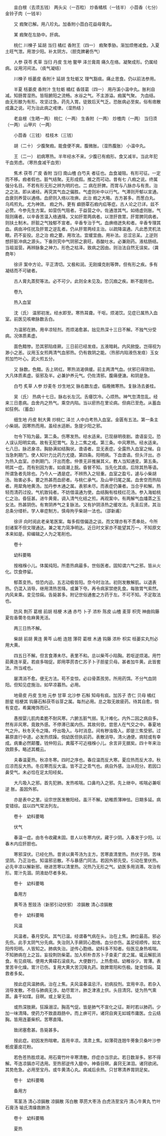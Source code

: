 <!-- { "loadSidebar": true } -->
　　韭白根（去须五钱） 两头尖（一百粒） 炒香橘核（一钱半） 小茴香（七分） 金铃子肉（一钱半）

　　又 瘕聚已解。用八珍丸。加香附小茴白花益母膏丸。

　　某 瘕聚在左胁中。肝病。

　　桃仁 川楝子 延胡 当归 橘红 香附王（四一） 瘕聚季胁。渐加烦倦减食。入夏土旺气泄。用泄少阳。补太阴方。（胆克脾暑伤气）

　　人参 茯苓 炙草 当归 丹皮 生地 鳖甲 泽兰膏周 痛久在络。凝聚成形。仍属经病。议用河间法。（痰气凝结）

　　川楝子 栝蒌皮 香附汁 延胡 生牡蛎又 理气豁痰。痛止思食。仍以前法参用。

　　半夏 栝蒌皮 香附汁 生牡蛎 橘红 香豉葛（四一） 用丹溪小温中丸。胀利自减。知肠胃湿热。皆阻腑阳之流畅。水谷之气。不主游溢。瘕属气聚。 为血结。由无形酿为有形。攻坚过急。药先入胃。徒致后天气乏。恐胀病必至矣。俗有痞散成蛊之说。可为治此病之戒律。（湿热结 ）

　　老韭根（生晒一两） 桃仁（一两） 生香附（一两） 炒楂肉（一两） 当归须（一两） 山甲片（一两）

　　小茴香（三钱） 桂枝木（三钱）

　　胡（二十） 少腹聚瘕。能食便不爽。腹微胀。（湿热腹胀） 小温中丸。

　　王（二一） 初病寒热。半年经水不来。少腹已有瘕形。食又减半。当此年犯干血劳虑。（寒热食减干血劳）

　　焦术 茯苓 广皮 香附 当归 南山楂 白芍夫 者征也。血食凝阻。有形可征。一定而不移。瘕者假也。脏气结聚。无形成假。推之而可动。昔有七 八瘕之说。终属强分名目。不若有形无形之辨为明的也。二 病在肝脾。而胃与八脉亦与有责。治之之法。即从诸经。再究其气血之偏胜。气虚则补中以行气。气滞则开郁以宣通。血衰则养营以通络。血瘀则入络以攻痹。此治 瘕之大略。古方甚多。而葱白丸。乌鸡煎丸。尤为神效。 瘕之外。更有 癖肠覃石瘕内疝等症。古人论之已详。兹不必赘。今参先生方案。如营伤气阻者。于益营之中。佐通泄其气。如络虚则胀。气阻则痛者。以辛香苦温入络通降。又如肝胃两病者。以泄肝救胃。肝胃脾同病者。则扶土制木。肝脏之气独郁不宣者。辛香专治于气。血痹络迸失和者。辛香专理其血。病由冲任扰及肝胃之逆乱者。仍从肝胃两经主治。以疏降温通。凡此悉灵机法眼。药不妄投。总之治 瘕之要。用攻法。宜缓宜曲。用补法。忌涩忌呆。上逆则想肝脏冲病之源头。下垂则究中气阴邪之衰旺。吞酸吐水。必兼刚药。液枯肠结。当祖滋营。再辨脉象之神力。形色之枯泽。致病之因由。则治法自然无误矣。（龚商年）

　　徐评 案中方论。平正清切。又极和润。无刚燥克削等弊。但有形之疾。多有凝结而不可破者。

　　古人膏丸蒸熨等法。必不可少。此则全未见及。恐沉痼之疾。断不能除也。

　　卷九

　　热入血室

　　沈（氏） 温邪初发。经水即至。寒热耳聋。干呕。烦渴饮。见症已属热入血室。前医见咳嗽脉数舌白。

　　为温邪在肺。用辛凉轻剂。而烦渴愈甚。拙见热深十三日不解。不独气分受病。况体质素虚。

　　面色黯惨。恐其邪陷痉厥。三日前已经发痉。五液暗耗。内风掀旋。岂得视为渺小之恙。议用玉女煎两清气血邪热。仍有救阴之能。（热邪内陷液伤发痉）玉女煎加竹叶心。武火煎五分。

　　又 脉数。色黯。舌上转红。寒热消渴俱缓。前主两清气血。伏邪已得效验。大凡体质素虚。驱邪及半。必兼护养元气。仍佐清邪。腹痛便溏。和阴是急。

　　白芍 炙草 人参 炒麦冬 炒生地又 脉右数左虚。临晚微寒热。复脉汤去姜桂。

　　吴（氏） 热病十七日。脉右长左沉。舌痿饮冷。心烦热。神气忽清忽乱。经来三日患病。血舍内之热气。乘空内陷。当以瘀热在里论病。但病已至危。从蓄血如狂例。（蓄血）

　　细生地 丹皮 制大黄 炒桃仁 泽兰 人中白考热入血室。金匮有五法。第一条主小柴胡。因寒热而用。虽经水适断。急提少阳之邪。

　　勿令下陷为最。第二条。伤寒发热。经水适来。已现昼明夜剧。谵语妄见。恐人误认阳明实病。故有无犯胃气。及上二焦之戒。第三条。中风寒热。经水适来。七八日。脉迟身凉。胸胁满如结胸状。谵语者。显无表症。全露热入血室之候。自当急刺期门。使人知针力比药力尤捷。第四条。阳明病。下血谵语。但头汗出。亦为热入血室。亦刺期门。汗出而愈。仲景无非推展其义。教人当知通变。第五条。明其一症。而有别因为害。如痰潮上脘。昏冒不知。当先化其痰。后除其热等语。所谓急者先除也。乃今人一遇是症。不辨热入之轻重。血室之盈亏。遽与小柴胡汤。贻害必多。要之热甚而血瘀者。与桃仁承气。及山甲归尾之属。血舍空而热陷者。用犀角地黄汤。加丹参木通之属。表邪未尽。而表症仍兼者。当合乎和解。热轻而清药过投。气机致钝者。不妨借温通为使。血结胸有桂枝红花汤。参入海蛤桃仁之治。昏狂甚。进牛黄膏。调入清气化结之煎。再观案中。有两解气血燔蒸之玉女法。热甚阴伤。有育阴养气之复脉法。又有护阴涤热之缓攻法。先圣后贤。其治总条分缕析。学人审症制方。慎毋拘乎柴胡一法也。（邵新甫）

　　徐评 向时阅此老亲笔医案。每多假借偏造之谈。而文理亦有不贯串处。今所刻诸案不但文理通达。兼之笔力简净明达。近日时文家亦不能望其万一。不知原文本来如是。抑编辑之人为之笔削也。

　　卷十

　　幼科要略

　　按襁褓小儿。体属纯阳。所患热病最多。世俗医者。固知谓六气之邪。皆从火化。饮食停留。

　　郁蒸变热。惊恐内迫。五志动极皆阳。奈今时治法。初则发散解肌。以退表热。仍混入消导。继用清热苦降。或兼下夺。再令病家禁绝乳食。每致胃气索然。内风来乘。变见惊痫。告毙甚多。附记世俗通套之方药于左。不可不知。不足取法也。

　　防风 荆芥 葛根 前胡 桔梗 木通 赤芍 卜子 浓朴 陈皮 山楂 麦芽 枳壳 神曲钩藤 夏佐香薷冬佐麻黄羌活。

　　两三日热不解。

　　柴胡 前胡 黄连 黄芩 山栀 连翘 薄荷 葛根 木通 钩藤 浓朴 枳实 栝蒌实丸剂必用大黄。

　　四五日不解。但言食滞未尽。表里不和。总以柴芩小陷胸。若呕逆烦渴。用竹茹黄连半夏。若痰多喘促。即用葶苈杏仁苏子卜子胆星贝母。甚者加牛黄。此皆套法。所当戒也。

　　屡清消不愈。便无方法。苟不变惊。必曰骨蒸孩劳。所用药饵。不分气血阴阳。但知见症施治。如早凉暮热。必用。

　　地骨皮 丹皮 生地 元参 甘草 北沙参 石斛 知母有痰。加苏子 杏仁 贝母 橘红 胆星 桔梗其 钩藤石斛茯苓谷芽之属。每剂必用。总之取无故疲药。待其自愈。倘有变症。希冀掩饰而已。

　　愚按婴儿肌肉柔脆不耐风寒。六腑五脏气弱。乳汁难化。内外二因之病自多。然有非风寒。竟致外感。不停滞已属内伤。其故何欤。尝思人在气交之中。春夏地气之升。秋冬天令之降。呼出吸入。与时消息。间有秽浊吸入。即是三焦受邪。过募原直行中道。必发热烦躁。倘幼医但执前药。表散消导。清火通便。病轻或有幸成。病重必然颠覆。钱仲阳云。粪履不可近襁褓小儿。余言非无据矣。四十年来治效颇多。略述其概云。

　　夫春温夏热。秋凉冬寒。四时之序也。春应温而反大寒。夏应热而反大凉。秋应凉而反大热。冬应寒而反大温。皆不正之乖气也。病自外感。治从阳分。若因口鼻受气。未必恰在足太阳经矣。

　　大凡吸入之邪。首先犯肺。发热咳喘。口鼻均入之邪。先上继中。咳喘必兼呕逆 胀。虽因外邪。

　　亦是表中之里。设宗世医发散阳经。虽汗不解。幼稚质薄神怯。日期多延。病变错综。兹以四气常法列左。

　　卷十　幼科要略

　　伏气

　　春温一症。由冬令收藏未固。昔人以冬寒内伏。藏于少阴。入春发于少阳。以春木内应肝胆也。

　　寒邪深伏。已经化热。昔贤以黄芩汤为主方。苦寒直清里热。热伏于阴。苦味坚阴。乃正治也。知温邪忌散。不与暴感门同法。若因外邪先受。引动在里伏热。必先辛凉以解新邪。继进苦寒以清里热。况热乃无形之气。幼医多用消滞。攻治有形。胃汁先涸。阴液劫尽者多矣。

　　卷十　幼科要略

　　备用方

　　黄芩汤 葱豉汤（新邪引动伏邪） 凉膈散 清心凉膈散

　　卷十　幼科要略

　　风温

　　风温者。春月受风。其气已温。经谓春气病在头。治在上焦。肺位最高。邪必先伤。此手太阴气分先病。失治则入手厥阴心胞络。血分亦伤。盖足经顺传。如太阳传阳明。人皆知之。肺病失治。逆传心胞络。幼科多不知者。俗医见身热咳喘。不知肺病在上之旨。妄投荆防柴葛。加入枳朴杏苏卜子查麦广皮之属。辄云解肌消食。有见痰喘。便用大黄礞石滚痰丸。大便数行。上热愈结。幼稚谷少。胃薄。表里苦辛化燥。胃汁已伤。复用大黄大苦沉降丸药。致脾胃阳和伤极。陡变惊痫。莫救者多矣。

　　按此症风温肺病。治在上焦。夫风温春温忌汗。初病投剂。宜用辛凉。若杂入消导发散。不但与肺病无涉。劫尽胃汁。肺乏津液上供。头目清窍。徒为热气熏蒸。鼻干如煤。目暝。或上窜无泪。

　　或热深肢厥。狂躁溺涩。胸高气促。皆是肺气不宣化之征。斯时若以肺药。少加一味清降。使药力不致直趋肠中。而上痹可开。诸窍自爽无如城市庸医。佥云结胸。皆用连蒌柴枳。苦寒直降。

　　致闭塞愈甚。告毙甚多。

　　按此症。初因发热喘嗽。首用辛凉。清肃上焦。如薄荷连翘牛蒡象贝桑叶沙参栀皮蒌皮花粉。

　　若色苍热胜烦渴。用石膏竹叶辛寒清散。痧症亦当宗此。若日数渐多。邪不得解。芩连凉膈亦可选用。至热邪逆传入膻中。神昏目暝。鼻窍无涕泪。诸窍欲闭。其势危急。必用至宝丹。或牛黄清心丸。病减后余热。只甘寒清养胃阴足矣。

　　卷十　幼科要略

　　备用方

　　苇茎汤 清心凉膈散 凉膈散 泻白散 葶苈大枣汤 白虎汤至宝丹 清心牛黄丸 竹叶石膏汤 喻氏清燥救肺汤

　　卷十　幼科要略

　　夏热

